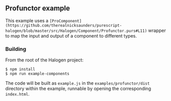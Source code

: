 ## Profunctor example

This example uses a ```[ProComponent](https://github.com/therealnicksaunders/purescript-halogen/blob/master/src/Halogen/Component/Profunctor.purs#L11)``` wrapper to map the input and output of a component to different types.

### Building

From the root of the Halogen project:

```
$ npm install
$ npm run example-components
```

The code will be built as `example.js` in the `examples/profunctor/dist` directory within the example, runnable by opening the corresponding `index.html`.
